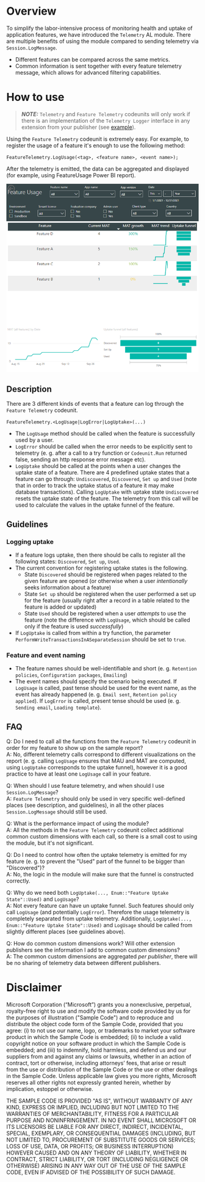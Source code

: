 # Overview

To simplify the labor-intensive process of monitoring health and uptake of application features, we have introduced the `Telemetry` AL module. There are multiple benefits of using the module compared to sending telemetry via `Session.LogMessage`.
- Different features can be compared across the same metrics.
- Common information is sent together with every feature telemetry message, which allows for advanced filtering capabilities.

# How to use
> **_NOTE:_**  `Telemetry` and `Feature Telemetry` codeunits will only work if there is an implementation of the `Telemetry Logger` interface in any extension from your publisher (see [example](Uptake%20sample%20extension/MyTelemetryLogger.Codeunit.al)).

Using the `Feature Telemetry` codeunit is extremely easy. For example, to register the usage of a feature it's enough to use the following method:
```
FeatureTelemetry.LogUsage(<tag>, <feature name>, <event name>);
```

After the telemetry is emitted, the data can be aggregated and displayed (for example, using FeatureUsage Power BI report).

![FeatureUsage report](FeatureUsageReport.png)

## Description
There are 3 different kinds of events that a feature can log through the `Feature Telemetry` codeunit.
```
FeatureTelemetry.<LogUsage|LogError|LogUptake>(...)
```

- The `LogUsage` method should be called when the feature is successfully used by a user.
- `LogError` should be called when the error needs to be explicitly sent to telemetry (e. g. after a call to a try function or `Codeunit.Run` returned false, sending an http response error message etc).
- `LogUptake` should be called at the points when a user changes the uptake state of a feature. There are 4 predefined uptake states that a feature can go through: `Undiscovered`, `Discovered`, `Set up` and `Used` (note that in order to track the uptake status of a feature it may make database transactions). Calling `LogUptake` with uptake state `Undiscovered` resets the uptake state of the feature. The telemetry from this call will be used to calculate the values in the uptake funnel of the feature. 

## Guidelines

### Logging uptake
- If a feature logs uptake, then there should be calls to register all the following states: `Discovered`, `Set up`, `Used`.
- The current convention for registering uptake states is the following.
    - State `Discovered` should be registered when pages related to the given feature are opened (or otherwise when a user _intentionally_ seeks information about a feature)
    - State `Set up` should be registered when the user performed a set up for the feature (usually right after a record in a table related to the feature is added or updated)
    - State `Used` should be registered when a user _attempts_ to use the feature (note the difference with `LogUsage`, which should be called only if the feature is used _successfully_)
- If `LogUptake` is called from within a try function, the parameter `PerformWriteTransactionsInASeparateSession` should be set to `true`.


### Feature and event naming
- The feature names should be well-identifiable and short (e. g. `Retention policies`, `Configuration packages`, `Emailing`)
- The event names should specify the scenario being executed. If `LogUsage` is called, past tense should be used for the event name, as the event has already happened (e. g. `Email sent`, `Retention policy applied`). If `LogError` is called, present tense should be used (e. g. `Sending email`, `Loading template`).


## FAQ
Q: Do I need to call all the functions from the `Feature Telemetry` codeunit in order for my feature to show up on the sample report?  
A: No, different telemetry calls correspond to different visualizations on the report (e. g. calling `LogUsage` ensures that MAU and MAT are computed, using `LogUptake` corresponds to the uptake funnel), however it is a good practice to have at least one `LogUsage` call in your feature.

Q: When should I use feature telemetry, and when should I use `Session.LogMessage`?  
A: `Feature Telemetry` should only be used in very specific well-defined places (see description, and guidelines), in all the other places `Session.LogMessage` should still be used.

Q: What is the performance impact of using the module?  
A: All the methods in the `Feature Telemetry` codeunit collect additional common custom dimensions with each call, so there is a small cost to using the module, but it's not significant.

Q: Do I need to control how often the uptake telemetry is emitted for my feature (e. g. to prevent the "Used" part of the funnel to be bigger than "Discovered")?  
A: No, the logic in the module will make sure that the funnel is constructed correctly.

Q: Why do we need both `LogUptake(..., Enum::"Feature Uptake State"::Used)` and `LogUsage`?  
A: Not every feature can have un uptake funnel. Such features should only call `LogUsage` (and potentially `LogError`). Therefore the usage telemetry is completely separated from uptake telemetry. Additionally, `LogUptake(..., Enum::"Feature Uptake State"::Used)` and `LogUsage` should be called from slightly different places (see guidelines above).

Q: How do common custom dimensions work? Will other extension publishers see the information I add to common custom dimensions?  
A: The common custom dimensions are aggregated _per publisher_, there will be no sharing of telemetry data between different publishers.  

# Disclaimer
Microsoft Corporation (“Microsoft”) grants you a nonexclusive, perpetual, royalty-free right to use and modify the software code provided by us for the purposes of illustration  ("Sample Code") and to reproduce and distribute the object code form of the Sample Code, provided that you agree: (i) to not use our name, logo, or trademarks to market your software product in which the Sample Code is embedded; (ii) to include a valid copyright notice on your software product in which the Sample Code is embedded; and (iii) to indemnify, hold harmless, and defend us and our suppliers from and against any claims or lawsuits, whether in an action of contract, tort or otherwise, including attorneys’ fees, that arise or result from the use or distribution of the Sample Code or the use or other dealings in the Sample Code. Unless applicable law gives you more rights, Microsoft reserves all other rights not expressly granted herein, whether by implication, estoppel or otherwise. 

THE SAMPLE CODE IS PROVIDED "AS IS", WITHOUT WARRANTY OF ANY KIND, EXPRESS OR IMPLIED, INCLUDING BUT NOT LIMITED TO THE WARRANTIES OF MERCHANTABILITY, FITNESS FOR A PARTICULAR PURPOSE AND NONINFRINGEMENT. IN NO EVENT SHALL MICROSOFT OR ITS LICENSORS BE LIABLE FOR ANY DIRECT, INDIRECT, INCIDENTAL, SPECIAL, EXEMPLARY, OR CONSEQUENTIAL DAMAGES (INCLUDING, BUT NOT LIMITED TO, PROCUREMENT OF SUBSTITUTE GOODS OR SERVICES; LOSS OF USE, DATA, OR PROFITS; OR BUSINESS INTERRUPTION) HOWEVER CAUSED AND ON ANY THEORY OF LIABILITY, WHETHER IN CONTRACT, STRICT LIABILITY, OR TORT (INCLUDING NEGLIGENCE OR OTHERWISE) ARISING IN ANY WAY OUT OF THE USE OF THE SAMPLE CODE, EVEN IF ADVISED OF THE POSSIBILITY OF SUCH DAMAGE.
